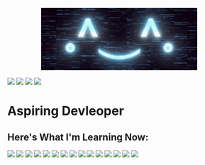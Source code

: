 <div align=center>

<img src="./animated_background.gif" width=70%></img>

</div>

[![](https://img.shields.io/badge/GitHub-100000?style=for-the-badge&logo=github&logoColor=white)](https://github.com/Danninx)
[![](https://img.shields.io/badge/YouTube-FF0000?style=for-the-badge&logo=youtube&logoColor=white)](https://www.youtube.com/channel/UCl4DGfMy6ug4MKBpUj0C9wg)
[![](https://img.shields.io/badge/Discord-5865F2?style=for-the-badge&logo=discord&logoColor=white)](https://discord.gg/THVTytM8rr)
[![](https://img.shields.io/badge/email_me-grey?style=for-the-badge)](mailto:githubpublic.reaction867@silomails.com)

# Aspiring Devleoper

## Here's What I'm Learning Now:

![](https://img.shields.io/badge/Python-FFD43B?style=for-the-badge&logo=python&logoColor=blue)
![](https://img.shields.io/badge/Javascript-grey?style=for-the-badge&logo=javascript)
![](https://img.shields.io/badge/json-5E5C5C?style=for-the-badge&logo=json&logoColor=white)
![](https://img.shields.io/badge/CSS3-1572B6?style=for-the-badge&logo=css3&logoColor=white)
![](https://img.shields.io/badge/HTML5-E34F26?style=for-the-badge&logo=html5&logoColor=white)
![](https://img.shields.io/badge/Rust-black?style=for-the-badge&logo=rust&logoColor=#E57324)
![](https://img.shields.io/badge/Node%20js-339933?style=for-the-badge&logo=nodedotjs&logoColor=white)
![](https://img.shields.io/badge/Npm-CB3837?style=for-the-badge&logo=npm)
![](https://img.shields.io/badge/Bun-black?style=for-the-badge&logo=bun)
![](https://img.shields.io/badge/React-20232A?style=for-the-badge&logo=react&logoColor=61DAFB)
![](https://img.shields.io/badge/Discord_js-5865F2?style=for-the-badge&logo=discord&logoColor=white)
![](https://img.shields.io/badge/GIT-E44C30?style=for-the-badge&logo=git&logoColor=white)
![](https://img.shields.io/badge/Numpy-777BB4?style=for-the-badge&logo=numpy&logoColor=white)
![](https://img.shields.io/badge/Pandas-2C2D72?style=for-the-badge&logo=pandas&logoColor=white)
![](https://img.shields.io/badge/TensorFlow-FF6F00?style=for-the-badge&logo=TensorFlow&logoColor=white)